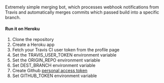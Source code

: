Extremely simple merging bot, which processes webhook notifications
from Travis and automatically merges commits which passed build into
a specific branch.

#### Run it on Heroku

1. Clone the repository
2. Create a Heroku app
3. Fetch your Travis CI user token from the profile page
4. Set the TRAVIS_USER_TOKEN environment variable
5. Set the ORIGIN_REPO environment variable
6. Set DEST_BRANCH environment variable
7. Create Github [personal access token](https://github.com/settings/tokens/new)
8. Set GITHUB_TOKEN environment variable
